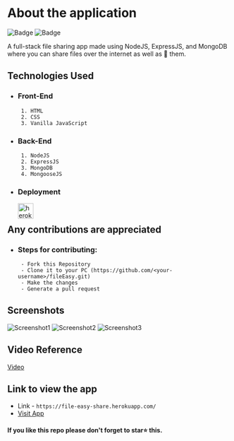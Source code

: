 # About the application

![Badge](https://img.shields.io/badge/fileEasy-application-brightgreen)
![Badge](https://img.shields.io/badge/open--source-%E2%9D%A4-red)

A full-stack file sharing app made using NodeJS, ExpressJS, and MongoDB where you can share files over the internet as well as 📧 them.

## Technologies Used
  - ### Front-End
    ```
     1. HTML
     2. CSS
     3. Vanilla JavaScript
    ```
  - ### Back-End
    ```
     1. NodeJS
     2. ExpressJS
     3. MongoDB
     4. MongooseJS
    ```
   - ### Deployment
        <img align="left" alt="heroku" width="35px" src="https://www.vectorlogo.zone/logos/heroku/heroku-icon.svg" /><br>

## Any contributions are appreciated 

  - ### Steps for contributing:
    ```
     - Fork this Repository
     - Clone it to your PC (https://github.com/<your-username>/fileEasy.git)
     - Make the changes
     - Generate a pull request
    ```
 
 ## Screenshots
![Screenshot1](https://user-images.githubusercontent.com/80754608/125398000-5a22dd80-e3cc-11eb-8509-da2cb79b7950.png)
![Screenshot2](https://user-images.githubusercontent.com/80754608/125398010-5b540a80-e3cc-11eb-8127-afe19d8afb65.png)
![Screenshot3](https://user-images.githubusercontent.com/80754608/125398005-5abb7400-e3cc-11eb-8eeb-bc2777ae2aa6.png)

## Video Reference
[Video](https://user-images.githubusercontent.com/80754608/125401137-6ad55280-e3d0-11eb-96a5-8f6effbdae72.mp4)

## Link to view the app
- Link - `https://file-easy-share.herokuapp.com/`
- [Visit App](https://file-easy-share.herokuapp.com/)


#### If you like this repo please don't forget to star⭐ this.
